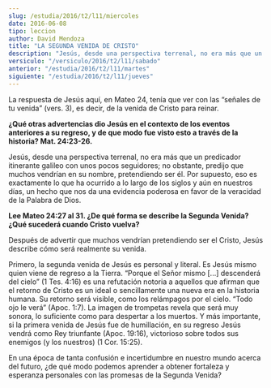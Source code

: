 ```yaml
---
slug: /estudia/2016/t2/l11/miercoles
date: 2016-06-08
tipo: leccion
author: David Mendoza
title: "LA SEGUNDA VENIDA DE CRISTO"
description: "Jesús, desde una perspectiva terrenal, no era más que un predicador  itinerante galileo con unos pocos seguidores; no obstante, predijo que muchos  vendrían en su nombre, pretendiendo ser él. Por supuesto, eso es exactamente  lo que ha ocurrido a lo largo de los siglos y a..."
versiculo: "/versiculo/2016/t2/l11/sabado"
anterior: "/estudia/2016/t2/l11/martes"
siguiente: "/estudia/2016/t2/l11/jueves"
---
```


La respuesta de Jesús aquí, en Mateo 24, tenía que ver con las “señales de tu venida” (vers. 3), es decir, de la venida de Cristo para reinar.

**¿Qué otras advertencias dio Jesús en el contexto de los eventos anteriores a su regreso, y de que modo fue visto esto a través de la historia? Mat. 24:23-26.**

Jesús, desde una perspectiva terrenal, no era más que un predicador itinerante galileo con unos pocos seguidores; no obstante, predijo que muchos vendrían en su nombre, pretendiendo ser él. Por supuesto, eso es exactamente lo que ha ocurrido a lo largo de los siglos y aún en nuestros días, un hecho que nos da una evidencia poderosa en favor de la veracidad de la Palabra de Dios.

**Lee Mateo 24:27 al 31. ¿De qué forma se describe la Segunda Venida? ¿Qué sucederá cuando Cristo vuelva?**

Después de advertir que muchos vendrían pretendiendo ser el Cristo, Jesús describe cómo será realmente su venida.

Primero, la segunda venida de Jesús es personal y literal. Es Jesús mismo quien viene de regreso a la Tierra. “Porque el Señor mismo [...] descenderá del cielo” (1 Tes. 4:16) es una refutación notoria a aquellos que afirman que el retorno de Cristo es un ideal o sencillamente una nueva era en la historia humana. Su retorno será visible, como los relámpagos por el cielo. “Todo ojo le verá” (Apoc. 1:7). La imagen de trompetas revela que será muy sonora, lo suficiente como para despertar a los muertos. Y más importante, si la primera venida de Jesús fue de humillación, en su regreso Jesús vendrá como Rey triunfante (Apoc. 19:16), victorioso sobre todos sus enemigos (y los nuestros) (1 Cor. 15:25).

En una época de tanta confusión e incertidumbre en nuestro mundo acerca del futuro, ¿de qué modo podemos aprender a obtener fortaleza y esperanza personales con las promesas de la Segunda Venida?
